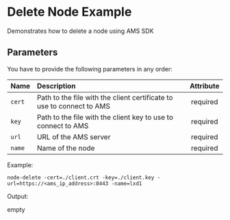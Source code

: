 Delete Node Example
===================

Demonstrates how to delete a node using AMS SDK

Parameters
-----

You have to provide the following parameters in any order:

| Name      | Description           | Attribute  |
| --------- |:--------------------  | :--------: |
| `cert`    | Path to the file with the client certificate to use to connect to AMS | required |
| `key`     | Path to the file with the client key to use to connect to AMS  | required |
| `url`     | URL of the AMS server                | required |
| `name`    | Name of the node                     | required |


Example:

    node-delete -cert=./client.crt -key=./client.key -url=https://<ams_ip_address>:8443 -name=lxd1

Output:

empty

